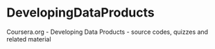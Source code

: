 # DevelopingDataProducts
Coursera.org - Developing Data Products - source codes, quizzes and related material
